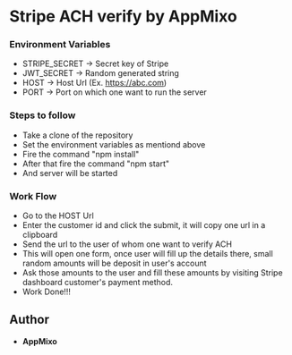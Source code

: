 # Stripe ACH verify by AppMixo

### Environment Variables

- STRIPE_SECRET -> Secret key of Stripe
- JWT_SECRET -> Random generated string 
- HOST -> Host Url (Ex. https://abc.com)
- PORT -> Port on which one want to run the server

### Steps to follow

- Take a clone of the repository
- Set the environment variables as mentiond above
- Fire the command "npm install"
- After that fire the command "npm start"
- And server will be started

### Work Flow

- Go to the HOST Url
- Enter the customer id and click the submit, it will copy one url in a clipboard
- Send the url to the user of whom one want to verify ACH
- This will open one form, once user will fill up the details there, small random amounts will be deposit in user's account
- Ask those amounts to the user and fill these amounts by visiting Stripe dashboard customer's payment method.
- Work Done!!!


## Author

* **AppMixo** 

